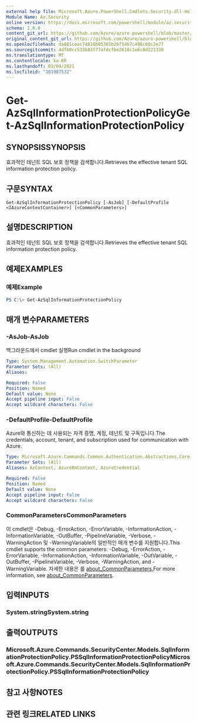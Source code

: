 ```yaml
---
external help file: Microsoft.Azure.PowerShell.Cmdlets.Security.dll-Help.xml
Module Name: Az.Security
online version: https://docs.microsoft.com/powershell/module/az.security/Get-AzSqlInformationProtectionPolicy
schema: 2.0.0
content_git_url: https://github.com/Azure/azure-powershell/blob/master/src/Security/Security/help/Get-AzSqlInformationProtectionPolicy.md
original_content_git_url: https://github.com/Azure/azure-powershell/blob/master/src/Security/Security/help/Get-AzSqlInformationProtectionPolicy.md
ms.openlocfilehash: da881ceac74810b05385b26f54b7c498c60c2e77
ms.sourcegitcommit: 4dfb0cc533b83f77afdcfbe2618c1e6c8d221330
ms.translationtype: MT
ms.contentlocale: ko-KR
ms.lasthandoff: 03/04/2021
ms.locfileid: "101987532"
---
```

# <span data-ttu-id="0bf0e-101">Get-AzSqlInformationProtectionPolicy</span><span class="sxs-lookup"><span data-stu-id="0bf0e-101">Get-AzSqlInformationProtectionPolicy</span></span>

## <span data-ttu-id="0bf0e-102">SYNOPSIS</span><span class="sxs-lookup"><span data-stu-id="0bf0e-102">SYNOPSIS</span></span>
<span data-ttu-id="0bf0e-103">효과적인 테넌트 SQL 보호 정책을 검색합니다.</span><span class="sxs-lookup"><span data-stu-id="0bf0e-103">Retrieves the effective tenant SQL information protection policy.</span></span>

## <span data-ttu-id="0bf0e-104">구문</span><span class="sxs-lookup"><span data-stu-id="0bf0e-104">SYNTAX</span></span>

```
Get-AzSqlInformationProtectionPolicy [-AsJob] [-DefaultProfile <IAzureContextContainer>] [<CommonParameters>]
```

## <span data-ttu-id="0bf0e-105">설명</span><span class="sxs-lookup"><span data-stu-id="0bf0e-105">DESCRIPTION</span></span>
<span data-ttu-id="0bf0e-106">효과적인 테넌트 SQL 보호 정책을 검색합니다.</span><span class="sxs-lookup"><span data-stu-id="0bf0e-106">Retrieves the effective tenant SQL information protection policy.</span></span>

## <span data-ttu-id="0bf0e-107">예제</span><span class="sxs-lookup"><span data-stu-id="0bf0e-107">EXAMPLES</span></span>

### <span data-ttu-id="0bf0e-108">예제</span><span class="sxs-lookup"><span data-stu-id="0bf0e-108">Example</span></span>
```powershell
PS C:\> Get-AzSqlInformationProtectionPolicy
```

## <span data-ttu-id="0bf0e-109">매개 변수</span><span class="sxs-lookup"><span data-stu-id="0bf0e-109">PARAMETERS</span></span>

### <span data-ttu-id="0bf0e-110">-AsJob</span><span class="sxs-lookup"><span data-stu-id="0bf0e-110">-AsJob</span></span>
<span data-ttu-id="0bf0e-111">백그라운드에서 cmdlet 실행</span><span class="sxs-lookup"><span data-stu-id="0bf0e-111">Run cmdlet in the background</span></span>

```yaml
Type: System.Management.Automation.SwitchParameter
Parameter Sets: (All)
Aliases:

Required: False
Position: Named
Default value: None
Accept pipeline input: False
Accept wildcard characters: False
```

### <span data-ttu-id="0bf0e-112">-DefaultProfile</span><span class="sxs-lookup"><span data-stu-id="0bf0e-112">-DefaultProfile</span></span>
<span data-ttu-id="0bf0e-113">Azure와 통신하는 데 사용되는 자격 증명, 계정, 테넌트 및 구독입니다.</span><span class="sxs-lookup"><span data-stu-id="0bf0e-113">The credentials, account, tenant, and subscription used for communication with Azure.</span></span>

```yaml
Type: Microsoft.Azure.Commands.Common.Authentication.Abstractions.Core.IAzureContextContainer
Parameter Sets: (All)
Aliases: AzContext, AzureRmContext, AzureCredential

Required: False
Position: Named
Default value: None
Accept pipeline input: False
Accept wildcard characters: False
```

### <span data-ttu-id="0bf0e-114">CommonParameters</span><span class="sxs-lookup"><span data-stu-id="0bf0e-114">CommonParameters</span></span>
<span data-ttu-id="0bf0e-115">이 cmdlet은 -Debug, -ErrorAction, -ErrorVariable, -InformationAction, -InformationVariable, -OutBuffer, -PipelineVariable, -Verbose, -WarningAction 및 -WarningVariable의 일반적인 매개 변수를 지원합니다.</span><span class="sxs-lookup"><span data-stu-id="0bf0e-115">This cmdlet supports the common parameters: -Debug, -ErrorAction, -ErrorVariable, -InformationAction, -InformationVariable, -OutVariable, -OutBuffer, -PipelineVariable, -Verbose, -WarningAction, and -WarningVariable.</span></span> <span data-ttu-id="0bf0e-116">자세한 내용은 를 [about_CommonParameters.](http://go.microsoft.com/fwlink/?LinkID=113216)</span><span class="sxs-lookup"><span data-stu-id="0bf0e-116">For more information, see [about_CommonParameters](http://go.microsoft.com/fwlink/?LinkID=113216).</span></span>

## <span data-ttu-id="0bf0e-117">입력</span><span class="sxs-lookup"><span data-stu-id="0bf0e-117">INPUTS</span></span>

### <span data-ttu-id="0bf0e-118">System.string</span><span class="sxs-lookup"><span data-stu-id="0bf0e-118">System.string</span></span>

## <span data-ttu-id="0bf0e-119">출력</span><span class="sxs-lookup"><span data-stu-id="0bf0e-119">OUTPUTS</span></span>

### <span data-ttu-id="0bf0e-120">Microsoft.Azure.Commands.SecurityCenter.Models.SqlInformationProtectionPolicy.PSSqlInformationProtectionPolicy</span><span class="sxs-lookup"><span data-stu-id="0bf0e-120">Microsoft.Azure.Commands.SecurityCenter.Models.SqlInformationProtectionPolicy.PSSqlInformationProtectionPolicy</span></span>

## <span data-ttu-id="0bf0e-121">참고 사항</span><span class="sxs-lookup"><span data-stu-id="0bf0e-121">NOTES</span></span>

## <span data-ttu-id="0bf0e-122">관련 링크</span><span class="sxs-lookup"><span data-stu-id="0bf0e-122">RELATED LINKS</span></span>
